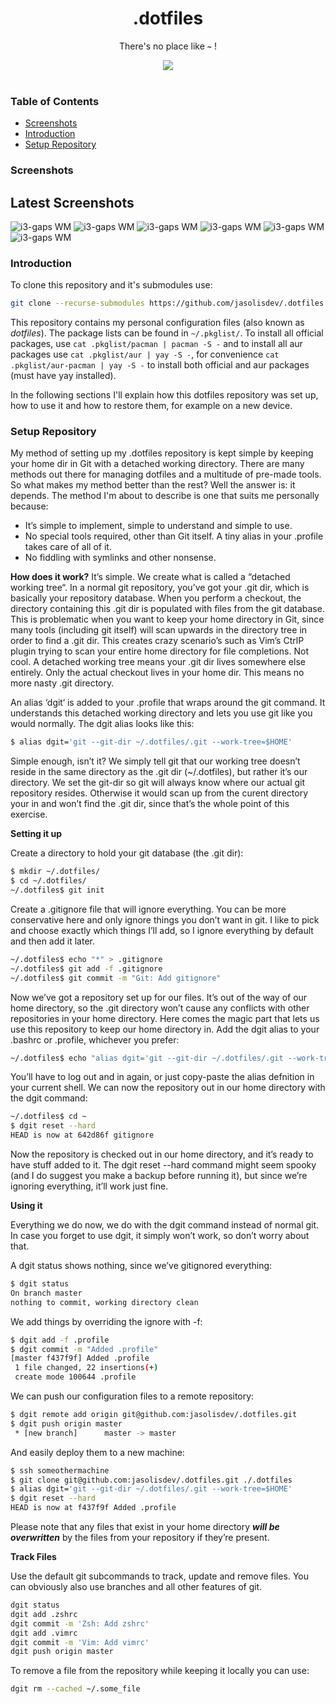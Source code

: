 <div align="center">
    <h1>.dotfiles</h1>
    <p>There's no place like <b><code>~</code></b> !</p>
    <p>
    <img src=".images/dotfiles.png">
    <br><br>
    </p>
</div>

### Table of Contents

-   [Screenshots](#screenshots)
-   [Introduction](#introduction)
-   [Setup Repository](#setup-repository)

### Screenshots
## Latest Screenshots
![i3-gaps WM](.images/home.png)
![i3-gaps WM](.images/unixporn.png)
![i3-gaps WM](.images/startpage.png)
![i3-gaps WM](.images/study.png)
![i3-gaps WM](.images/discord.png)
![i3-gaps WM](.images/spotify.png)

### Introduction

To clone this repository and it's submodules use:
```bash
git clone --recurse-submodules https://github.com/jasolisdev/.dotfiles.git
```

This repository contains my personal configuration files (also known as
_dotfiles_). The package lists can be found in `~/.pkglist/`. To install all
official packages, use `cat .pkglist/pacman | pacman -S -` and to install all
aur packages use `cat .pkglist/aur | yay -S -`, for convenience `cat
.pkglist/aur-pacman | yay -S -` to install both official and aur packages (must
have yay installed).

In the following sections I'll explain how this dotfiles repository was set up,
how to use it and how to restore them, for example on a new device.

### Setup Repository

My method of setting up my .dotfiles repository is kept simple by keeping your home dir in
Git with a detached working directory. There are many methods out there for
managing dotfiles and a multitude of pre-made tools. So what makes my method
better than the rest? Well the answer is: it depends. The method I'm about to
describe is one that suits me personally because:

- It’s simple to implement, simple to understand and simple to use.
- No special tools required, other than Git itself. A tiny alias in your .profile takes care of all of it.
- No fiddling with symlinks and other nonsense.

**How does it work?**
It’s simple. We create what is called a “detached working tree“. In a normal git repository,
you’ve got your .git dir, which is basically your repository database. When you perform 
a checkout, the directory containing this .git dir is populated with files from the git 
database. This is problematic when you want to keep your home directory in Git, since 
many tools (including git itself) will scan upwards in the directory tree in order to find 
a .git dir. This creates crazy scenario’s such as Vim’s CtrlP plugin trying to scan your 
entire home directory for file completions. Not cool. A detached working tree means your 
.git dir lives somewhere else entirely. Only the actual checkout lives in your home dir. 
This means no more nasty .git directory.

An alias ‘dgit‘ is added to your .profile that wraps around the git command. 
It understands this detached working directory and lets you use git like you would 
normally. The dgit alias looks like this:

```bash
$ alias dgit='git --git-dir ~/.dotfiles/.git --work-tree=$HOME'
```

Simple enough, isn’t it? We simply tell git that our working tree doesn’t reside in the 
same directory as the .git dir (~/.dotfiles), but rather it’s our directory. We set the 
git-dir so git will always know where our actual git repository resides. Otherwise it 
would scan up from the curent directory your in and won’t find the .git dir, since that’s 
the whole point of this exercise.

**Setting it up**

Create a directory to hold your git database (the .git dir):
```bash
$ mkdir ~/.dotfiles/
$ cd ~/.dotfiles/
~/.dotfiles$ git init
```
Create a .gitignore file that will ignore everything. You can be more conservative here 
and only ignore things you don’t want in git. I like to pick and choose exactly which 
things I’ll add, so I ignore everything by default and then add it later.
```bash
~/.dotfiles$ echo "*" > .gitignore
~/.dotfiles$ git add -f .gitignore 
~/.dotfiles$ git commit -m "Git: Add gitignore"
```
Now we’ve got a repository set up for our files. It’s out of the way of our home directory, 
so the .git directory won’t cause any conflicts with other repositories in your home 
directory. Here comes the magic part that lets us use this repository to keep our home 
directory in. Add the dgit alias to your .bashrc or .profile, whichever you prefer:
```bash
~/.dotfiles$ echo "alias dgit='git --git-dir ~/.dotfiles/.git --work-tree=\$HOME'" >> ~/.zsh.d/alias.zsh
```
You’ll have to log out and in again, or just copy-paste the alias defnition in your 
current shell. We can now the repository out in our home directory with the dgit command:
```bash
~/.dotfiles$ cd ~
$ dgit reset --hard
HEAD is now at 642d86f gitignore
```
Now the repository is checked out in our home directory, and it’s ready to have stuff 
added to it. The dgit reset --hard command might seem spooky (and I do suggest you make 
a backup before running it), but since we’re ignoring everything, it’ll work just fine.

**Using it**

Everything we do now, we do with the dgit command instead of normal git. In case you 
forget to use dgit, it simply won’t work, so don’t worry about that.

A dgit status shows nothing, since we’ve gitignored everything:
```bash
$ dgit status
On branch master
nothing to commit, working directory clean
```
We add things by overriding the ignore with -f:
```bash
$ dgit add -f .profile 
$ dgit commit -m "Added .profile"
[master f437f9f] Added .profile
 1 file changed, 22 insertions(+)
 create mode 100644 .profile
```
We can push our configuration files to a remote repository:
```bash
$ dgit remote add origin git@github.com:jasolisdev/.dotfiles.git
$ dgit push origin master
 * [new branch]      master -> master
```
And easily deploy them to a new machine:
```bash
$ ssh someothermachine
$ git clone git@github.com:jasolisdev/.dotfiles.git ./.dotfiles
$ alias dgit='git --git-dir ~/.dotfiles/.git --work-tree=$HOME'
$ dgit reset --hard
HEAD is now at f437f9f Added .profile
```
Please note that any files that exist in your home directory ***will be overwritten*** by the files 
from your repository if they’re present.

**Track Files**

Use the default git subcommands to track, update and remove files. You can
obviously also use branches and all other features of git.
```bash
dgit status
dgit add .zshrc
dgit commit -m 'Zsh: Add zshrc'
dgit add .vimrc
dgit commit -m 'Vim: Add vimrc'
dgit push origin master
```
To remove a file from the repository while keeping it locally you can use:
```bash
dgit rm --cached ~/.some_file
```

